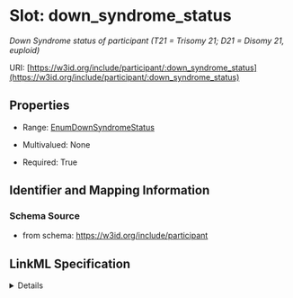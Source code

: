 # Slot: down_syndrome_status
_Down Syndrome status of participant (T21 = Trisomy 21; D21 = Disomy 21, euploid)_


URI: [https://w3id.org/include/participant/:down_syndrome_status](https://w3id.org/include/participant/:down_syndrome_status)



<!-- no inheritance hierarchy -->




## Properties

* Range: [EnumDownSyndromeStatus](EnumDownSyndromeStatus.md)
* Multivalued: None



* Required: True





## Identifier and Mapping Information







### Schema Source


* from schema: https://w3id.org/include/participant




## LinkML Specification

<details>
```yaml
name: down_syndrome_status
definition_uri: include:down_syndrome_status
description: Down Syndrome status of participant (T21 = Trisomy 21; D21 = Disomy 21,
  euploid)
title: Down Syndrome Status
from_schema: https://w3id.org/include/participant
rank: 1000
alias: down_syndrome_status
domain_of:
- Participant
range: enum_down_syndrome_status
required: true

```
</details>